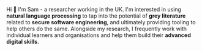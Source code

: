 Hi 👋 I'm Sam - a researcher working in the UK. I'm interested in using **natural language processing** to tap into the potential of **grey literature** related to **secure software engineering**, and ultimately providing tooling to help others do the same. Alongside my research, I frequently work with individual learners and organisations and help them build their **advanced digital skills**.


